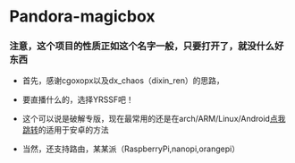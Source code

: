 # Pandora-magicbox
### 注意，这个项目的性质正如这个名字一般，只要打开了，就没什么好东西

* 首先，感谢cgoxopx以及dx_chaos（dixin_ren）的思路，

* 要直播什么的，选择YRSSF吧！

* 这个可以说是破解专版，现在最常用的还是在arch/ARM/Linux/Android[点我跳转](https://github.com/Erblocker/Pandora-magicbox/tree/master/arch/ARM/Android)的适用于安卓的方法

* 当然，还支持路由，某某派（RaspberryPi,nanopi,orangepi）
